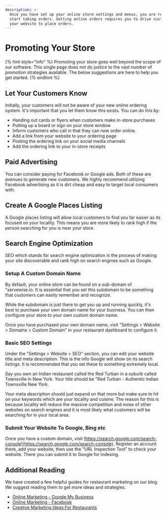 ```yaml
---
description: >-
  Once you have set up your online store settings and menus, you are ready to
  start taking orders. Getting online orders requires you to drive customers to
  your website to place orders.
---
```


# Promoting Your Store

{% hint style="info" %}
Promoting your store goes well beyond the scope of our software. This single page does not do justice to the vast number of promotion strategies available. The below suggestions are here to help you get started.
{% endhint %}

## Let Your Customers Know

Initially, your customers will not be aware of your new online ordering system. It's important that you let them know this exists. You can do this by:

* Handing out cards or flyers when customers make in-store purchases
* Putting up a board or sign on your store window
* Inform customers who call in that they can now order online. 
* Add a link from your website to your ordering page
* Posting the ordering link on your social media channels
* Add the ordering link to your in-store receipts

## Paid Advertising

You can consider paying for Facebook or Google ads. Both of these are avenues to generate new customers. We highly recommend utilizing Facebook advertising as it is dirt cheap and easy to target local consumers with.

## Create A Google Places Listing

A Google places listing will allow local customers to find you far easier as its focused on your locality. This means you are more likely to rank high if the person searching for you is near your store. 

## Search Engine Optimization

SEO which stands for search engine optimization is the process of making your site discoverable and rank high on search engines such as Google.

### Setup A Custom Domain Name

By default, your online store can be found on a sub-domain of "servewise.io. It is essential that you set this subdomain to be something that customers can easily remember and recognize.

While the subdomain is just there to get you up and running quickly, it's best to purchase your own domain name for your business. You can then configure your store to your own custom domain name.

Once you have purchased your own domain name, visit "Settings &gt; Website &gt; Domains &gt; Custom Domain" in your restaurant dashboard to configure it.

### Basic SEO Settings

Under the "Settings &gt; Website &gt; SEO" section, you can edit your website title and meta description. This is the info Google will show on its search listings. It is recommended that you set these to something extremely local.

Say you own an Indian restaurant called the Red Turban in a suburb called Townsville in New York. Your title should be "Red Turban - Authentic Indian Townsville New York.

Your meta description should just expand on that more but make sure to hit on your keywords which are your locality and cuisine. The reason for this is because locality will reduce the massive competition and noise of other websites on search engines and it is most likely what customers will be searching for in your local area.

### Submit Your Website To Google, Bing etc

Once you have a custom domain, visit [https://search.google.com/search-console](https://search.google.com/search-console). Register an account there, add your website, then use the "URL Inspection Tool" to check your website. There you can submit it to Google for indexing.

## Additional Reading

We have created a few helpful guides for restaurant marketing on our blog. We suggest reading them to get more ideas and strategies.

* [Online Marketing - Google My Business](https://www.cloudwaitress.com/blog/online-restaurant-marketing-google-my-business)
* [Online Marketing - Facebook](https://www.cloudwaitress.com/blog/online-restaurant-marketing-facebook-advertising)
* [Creative Marketing Ideas For Restaurants](https://www.cloudwaitress.com/blog/creative-marketing-ideas-restaurants)

